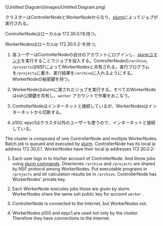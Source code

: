 ![Untitled Diagram](images/Untitled Diagram.png)

クラスターはControllerNodeとWorkerNodeからなり、[slurm](https://slurm.schedmd.com/documentation.html)によってジョブが実行される。

ControllerNodeはローカルip 172.30.0.1を持つ。

WorkerNodesはローカルip 172.30.0.2-を持つ。

1. 各ユーザーはControllerNodeの自分のアカウントにログインし、[slurmコマンド](https://slurm.schedmd.com/pdfs/summary.pdf)を実行することでジョブを投入する。ControllerNodeの```/archive```, ```/projects```はNSFによってWorkerNodesと共有される。実行プログラムを```/projects```に置き、実行結果を```/archive```に入れるようにする。WorkerNodeの秘密鍵を持つ。
2. WorkerNodeはslurmに渡されたジョブを実行する。すべてのWorkerNodeはssh公開鍵を共有し、```worker``` アカウントで作業をおこなう。

3. ControllerNodeはインターネットと接続しているが、WorkerNodesはインターネットから切断する。

4. p100, epyc1はクラスタ以外のユーザーも使うので、インターネットと接続している。

   

The cluster is composed of one ControllerNode and multiple WorkerNodes. Batch job is queued and executed by [slurm](https://slurm.schedmd.com/documentation.html).
ControllerNode has its local ip address 172.30.0.1. WorkerNodes have their local ip addresses 172.30.0.2-

1. Each user logs in to his/her account of ControllerNode. And throw jobs using [slurm commands](https://slurm.schedmd.com/pdfs/summary.pdf). Directories ```/archive``` and ```/projects``` are shared by NSF protocol among WorkerNodes. Put executable programs in ```/projects``` and let calculation results be in ```/archive```. ControllerNode has WorkerNodes' private key.
2. Each WorkerNode executes jobs those are given by slurm. WorkerNodes share the same ssh public key for account ```worker``` .

3. ControllerNode is connected to the Internet, but WorkerNodes not.
4. WorkerNodes p100 and epyc1 are used not only by the cluster. Therefore they have connections to the Internet.